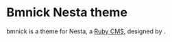 Bmnick Nesta theme
==================

bmnick is a theme for Nesta, a [Ruby CMS](nesta), designed by
<insert your name here>.

[nesta]: http://effectif.com/nesta
